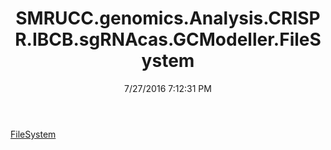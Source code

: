 ﻿---
title: SMRUCC.genomics.Analysis.CRISPR.IBCB.sgRNAcas.GCModeller.FileSystem
date: 7/27/2016 7:12:31 PM
---

[FileSystem](T-SMRUCC.genomics.Analysis.CRISPR.IBCB.sgRNAcas.GCModeller.FileSystem.FileSystem.html)
